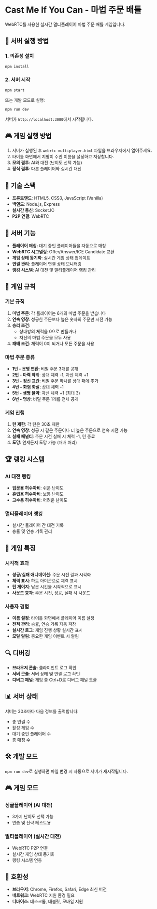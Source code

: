 # Cast Me If You Can - 마법 주문 배틀

WebRTC를 사용한 실시간 멀티플레이어 마법 주문 배틀 게임입니다.

## 🚀 서버 실행 방법

### 1. 의존성 설치
```bash
npm install
```

### 2. 서버 시작
```bash
npm start
```

또는 개발 모드로 실행:
```bash
npm run dev
```

서버가 `http://localhost:3000`에서 시작됩니다.

## 🎮 게임 실행 방법

1. 서버가 실행된 후 `webrtc-multiplayer.html` 파일을 브라우저에서 열어주세요.
2. 타이틀 화면에서 지팡이 주인 이름을 설정하고 저장합니다.
3. **모의 결투**: AI와 대전 (난이도 선택 가능)
4. **정식 결투**: 다른 플레이어와 실시간 대전

## 🔧 기술 스택

- **프론트엔드**: HTML5, CSS3, JavaScript (Vanilla)
- **백엔드**: Node.js, Express
- **실시간 통신**: Socket.IO
- **P2P 연결**: WebRTC

## 📡 서버 기능

- **플레이어 매칭**: 대기 중인 플레이어들을 자동으로 매칭
- **WebRTC 시그널링**: Offer/Answer/ICE Candidate 교환
- **게임 상태 동기화**: 실시간 게임 상태 업데이트
- **연결 관리**: 플레이어 연결 상태 모니터링
- **랭킹 시스템**: AI 대전 및 멀티플레이어 랭킹 관리

## 🎯 게임 규칙

### 기본 규칙
1. **마법 주문**: 각 플레이어는 6개의 마법 주문을 받습니다
2. **연속 영창**: 성공한 주문보다 높은 숫자의 주문만 시전 가능
3. **승리 조건**: 
   - 상대방의 체력을 0으로 만들거나
   - 자신의 마법 주문을 모두 사용
4. **패배 조건**: 체력이 0이 되거나 모든 주문을 사용

### 마법 주문 종류
- **1번 - 운명 변환**: 비밀 주문 3개를 공개
- **2번 - 마력 착취**: 상대 체력 -1, 자신 체력 +1
- **3번 - 정신 교란**: 비밀 주문 하나를 상대 패에 추가
- **4번 - 화염 화살**: 상대 체력 -1
- **5번 - 생명 물약**: 자신 체력 +1 (최대 3)
- **6번 - 명상**: 비밀 주문 1개를 전체 공개

### 게임 진행
1. **턴 제한**: 각 턴은 30초 제한
2. **연속 영창**: 성공 시 같은 주문이나 더 높은 주문으로 연속 시전 가능
3. **실패 페널티**: 주문 시전 실패 시 체력 -1, 턴 종료
4. **도망**: 언제든지 도망 가능 (패배 처리)

## 🏆 랭킹 시스템

### AI 대전 랭킹
- **입문용 허수아비**: 쉬운 난이도
- **훈련용 허수아비**: 보통 난이도  
- **고수용 허수아비**: 어려운 난이도

### 멀티플레이어 랭킹
- 실시간 플레이어 간 대전 기록
- 승률 및 연승 기록 관리

## 🎨 게임 특징

### 시각적 효과
- **성공/실패 애니메이션**: 주문 시전 결과 시각화
- **체력 표시**: 하트 아이콘으로 체력 표시
- **턴 게이지**: 남은 시간을 시각적으로 표시
- **사운드 효과**: 주문 시전, 성공, 실패 시 사운드

### 사용자 경험
- **이름 설정**: 타이틀 화면에서 플레이어 이름 설정
- **전적 관리**: 승률, 연승 기록 자동 저장
- **실시간 로그**: 게임 진행 상황 실시간 표시
- **모달 알림**: 중요한 게임 이벤트 시 알림

## 🔍 디버깅

- **브라우저 콘솔**: 클라이언트 로그 확인
- **서버 콘솔**: 서버 상태 및 연결 로그 확인
- **디버그 패널**: 게임 중 Ctrl+D로 디버그 패널 토글

## 📊 서버 상태

서버는 30초마다 다음 정보를 출력합니다:
- 총 연결 수
- 활성 게임 수
- 대기 중인 플레이어 수
- 총 매칭 수

## 🛠️ 개발 모드

`npm run dev`로 실행하면 파일 변경 시 자동으로 서버가 재시작됩니다.

## 🎮 게임 모드

### 싱글플레이어 (AI 대전)
- 3가지 난이도 선택 가능
- 연습 및 전략 테스트용

### 멀티플레이어 (실시간 대전)
- WebRTC P2P 연결
- 실시간 게임 상태 동기화
- 랭킹 시스템 연동

## 📱 호환성

- **브라우저**: Chrome, Firefox, Safari, Edge 최신 버전
- **네트워크**: WebRTC 지원 환경 필요
- **디바이스**: 데스크톱, 태블릿, 모바일 지원 